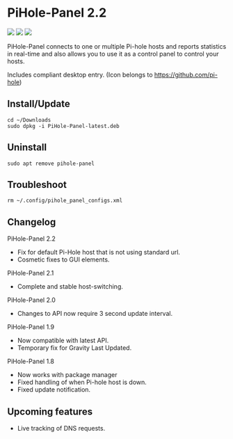 # PiHole-Panel 2.2

![](https://raw.githubusercontent.com/daleosm/PiHole-Panel/master/main_window.png)
![](https://raw.githubusercontent.com/daleosm/PiHole-Panel/master/setup.png)
![](https://raw.githubusercontent.com/daleosm/PiHole-Panel/master/setup_done.png)

PiHole-Panel connects to one or multiple Pi-hole hosts and reports statistics in real-time and also allows you to use it as a control panel to control your hosts.

Includes compliant desktop entry. (Icon belongs to https://github.com/pi-hole)

## Install/Update
```
cd ~/Downloads
sudo dpkg -i PiHole-Panel-latest.deb
```

## Uninstall
```
sudo apt remove pihole-panel
```

## Troubleshoot
```
rm ~/.config/pihole_panel_configs.xml
```

## Changelog
PiHole-Panel 2.2
- Fix for default Pi-Hole host that is not using standard url.
- Cosmetic fixes to GUI elements.

PiHole-Panel 2.1
- Complete and stable host-switching.

PiHole-Panel 2.0
- Changes to API now require 3 second update interval.

PiHole-Panel 1.9
- Now compatible with latest API.
- Temporary fix for Gravity Last Updated.

PiHole-Panel 1.8
- Now works with package manager
- Fixed handling of when Pi-hole host is down.
- Fixed update notification.

## Upcoming features
  - Live tracking of DNS requests.

